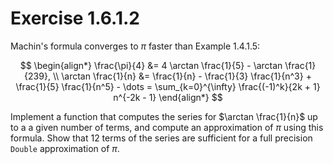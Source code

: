 # Exercise 1.6.1.2

Machin's formula converges to $\pi$ faster than Example 1.4.1.5:

$$
\begin{align*}
    \frac{\pi}{4} &= 4 \arctan \frac{1}{5} - \arctan \frac{1}{239}, \\
        \arctan \frac{1}{n} &= \frac{1}{n} - \frac{1}{3} \frac{1}{n^3} + \frac{1}{5} \frac{1}{n^5} - \dots = \sum_{k=0}^{\infty} \frac{(-1)^k}{2k + 1} n^{-2k - 1}
\end{align*}
$$

Implement a function that computes the series for $\arctan \frac{1}{n}$ up to a
a given number of terms, and compute an approximation of $\pi$ using this
formula. Show that 12 terms of the series are sufficient for a full precision
`Double` approximation of $\pi$.
